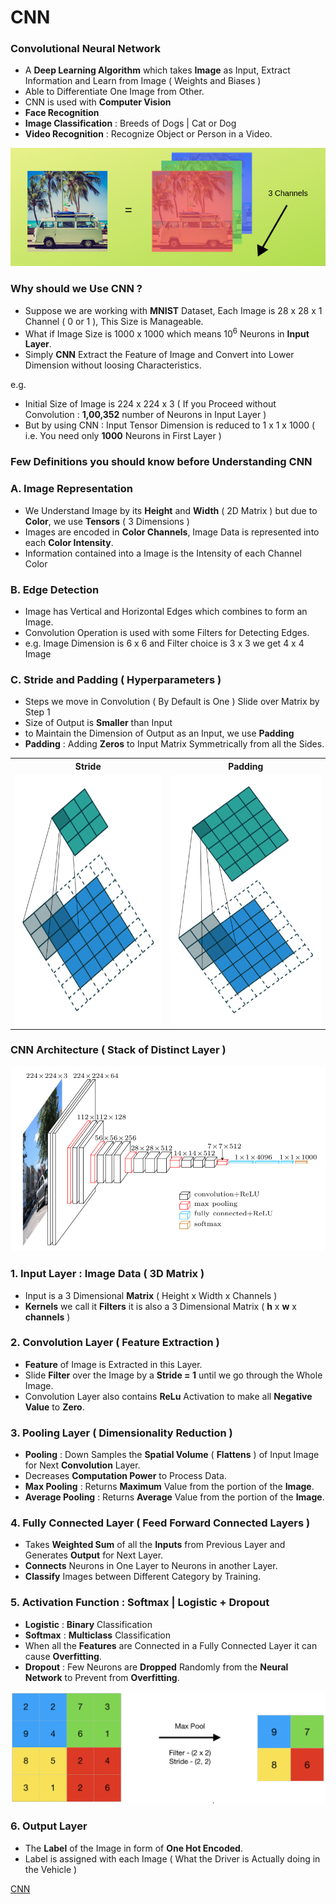# CNN

### Convolutional Neural Network
- A **Deep Learning Algorithm** which takes **Image** as Input, Extract Information and Learn from Image ( Weights and Biases )
- Able to Differentiate One Image from Other.
- CNN is used with **Computer Vision**  
- **Face Recognition** 
- **Image Classification** : Breeds of Dogs | Cat or Dog
- **Video Recognition** : Recognize Object or Person in a Video.

![Channels](Image/3Channels.png)

### Why should we Use CNN ?
- Suppose we are working with **MNIST** Dataset, Each Image is 28 x 28 x 1 Channel ( 0 or 1 ), This Size is Manageable.
- What if Image Size is 1000 x 1000 which means 10<sup>6</sup> Neurons in **Input Layer**. 
- Simply **CNN** Extract the Feature of Image and Convert into Lower Dimension without loosing Characteristics.

e.g.
- Initial Size of Image is 224 x 224 x 3 ( If you Proceed without Convolution : **1,00,352** number of Neurons in Input Layer )
- But by using CNN : Input Tensor Dimension is reduced to 1 x 1 x 1000 ( i.e. You need only **1000** Neurons in First Layer )

### Few Definitions you should know before Understanding CNN

### A. Image Representation
- We Understand Image by its **Height** and **Width** ( 2D Matrix ) but due to **Color**, we use **Tensors** ( 3 Dimensions )
- Images are encoded in **Color Channels**, Image Data is represented into each **Color Intensity**.
- Information contained into a Image is the Intensity of each Channel Color 

### B. Edge Detection
- Image has Vertical and Horizontal Edges which combines to form an Image.
- Convolution Operation is used with some Filters for Detecting Edges.
- e.g. Image Dimension is 6 x 6 and Filter choice is 3 x 3 we get 4 x 4 Image

### C. Stride and Padding ( Hyperparameters )
- Steps we move in Convolution ( By Default is One ) Slide over Matrix by Step 1
- Size of Output is **Smaller** than Input
- to Maintain the Dimension of Output as an Input, we use **Padding**
- **Padding** : Adding **Zeros** to Input Matrix Symmetrically from all the Sides.

<table align=center>
  <tr><th>Stride</th><th>Padding</th></tr>
  <tr><td><img src="Image/Stride.gif" width='400px' height='400px'></td><td><img src="Image/Padding.gif" width='400px' height='400px'></td></tr>
</table>

### CNN Architecture ( Stack of Distinct Layer )

![CNN Layer](Image/CNNLayers.png)

### 1. Input Layer : Image Data ( 3D Matrix )
- Input is a 3 Dimensional **Matrix** ( Height x Width x Channels )
- **Kernels** we call it **Filters** it is also a 3 Dimensional Matrix ( **h** x **w** x **channels** )
 
### 2. Convolution Layer ( Feature Extraction )
- **Feature** of Image is Extracted in this Layer. 
- Slide **Filter** over the Image by a **Stride = 1** until we go through the Whole Image.
- Convolution Layer also contains **ReLu** Activation to make all **Negative Value** to **Zero**.

### 3. Pooling Layer ( Dimensionality Reduction )
- **Pooling** : Down Samples the **Spatial Volume** ( **Flattens** ) of Input Image for Next **Convolution** Layer.  
- Decreases **Computation Power** to Process Data. 
- **Max Pooling** : Returns **Maximum** Value from the portion of the **Image**.
- **Average Pooling** : Returns **Average** Value from the portion of the **Image**.

### 4. Fully Connected Layer ( Feed Forward Connected Layers )
- Takes **Weighted Sum** of all the **Inputs** from Previous Layer and Generates **Output** for Next Layer. 
- **Connects** Neurons in One Layer to Neurons in another Layer.
- **Classify** Images between Different Category by Training.

### 5. Activation Function : Softmax | Logistic + Dropout
- **Logistic** : **Binary** Classification
- **Softmax**  : **Multiclass** Classification
- When all the **Features** are Connected in a Fully Connected Layer it can cause **Overfitting**.
- **Dropout** : Few Neurons are **Dropped** Randomly from the **Neural Network** to Prevent from **Overfitting**.

![Max Pool](Image/MaxPool.png)

### 6. Output Layer
- The **Label** of the Image in form of **One Hot Encoded**.
- Label is assigned with each Image ( What the Driver is Actually doing in the Vehicle )

[CNN](https://towardsdatascience.com/covolutional-neural-network-cb0883dd6529)
